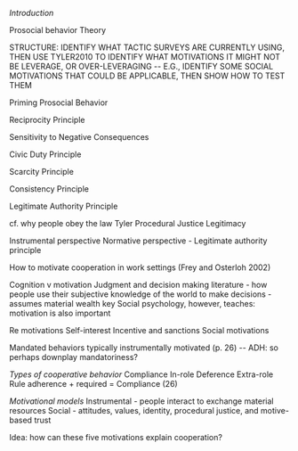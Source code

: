 *Introduction*

Prosocial behavior 
Theory


STRUCTURE: IDENTIFY WHAT TACTIC SURVEYS ARE CURRENTLY USING, THEN USE TYLER2010 TO IDENTIFY WHAT MOTIVATIONS IT MIGHT NOT BE LEVERAGE, OR OVER-LEVERAGING -- E.G., IDENTIFY SOME SOCIAL MOTIVATIONS THAT COULD BE APPLICABLE, THEN SHOW HOW TO TEST THEM

Priming Prosocial Behavior


Reciprocity Principle


Sensitivity to Negative Consequences 



Civic Duty Principle


Scarcity Principle 


Consistency Principle 



Legitimate Authority Principle 

cf. why people obey the law 
Tyler
Procedural Justice
Legitimacy 

Instrumental perspective
Normative perspective - Legitimate authority principle 


How to motivate cooperation in work settings (Frey and Osterloh 2002)

Cognition v motivation
Judgment and decision making literature - how people use their subjective knowledge of the world to make decisions - assumes material wealth key
Social psychology, however, teaches: motivation is also important 

Re motivations
Self-interest 
Incentive and sanctions
Social motivations

Mandated behaviors typically instrumentally motivated (p. 26) -- ADH: so perhaps downplay mandatoriness? 

*Types of cooperative behavior*
Compliance
In-role
Deference
Extra-role
Rule adherence + required = Compliance (26) 

*Motivational models*
Instrumental - people interact to exchange material resources 
Social - attitudes, values, identity, procedural justice, and motive-based trust

Idea: how can these five motivations explain cooperation? 




  
